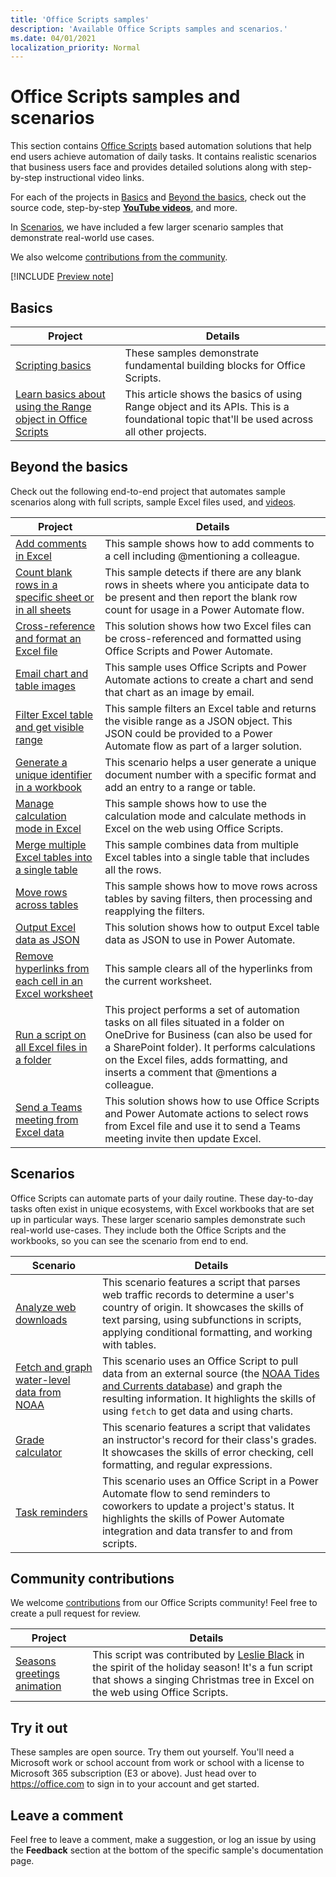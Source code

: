 ```yaml
---
title: 'Office Scripts samples'
description: 'Available Office Scripts samples and scenarios.'
ms.date: 04/01/2021
localization_priority: Normal
---
```


# Office Scripts samples and scenarios

This section contains [Office Scripts](../../overview/excel.md) based automation solutions that help end users achieve automation of daily tasks. It contains realistic scenarios that business users face and provides detailed solutions along with step-by-step instructional video links.

For each of the projects in [Basics](#basics) and [Beyond the basics](#beyond-the-basics), check out the source code, step-by-step [**YouTube videos**](https://www.youtube.com/playlist?list=PLr3zVPZrMOUMl88fs8uc2GGAePRnNe6m0), and more.

In [Scenarios](#scenarios), we have included a few larger scenario samples that demonstrate real-world use cases.

We also welcome [contributions from the community](#community-contributions).

[!INCLUDE [Preview note](../../includes/preview-note.md)]

## Basics

| Project | Details |
|---------|---------|
| [Scripting basics](../excel-samples.md) | These samples demonstrate fundamental building blocks for Office Scripts. |
| [Learn basics about using the Range object in Office Scripts](range-basics.md) | This article shows the basics of using Range object and its APIs. This is a foundational topic that'll be used across all other projects. |

## Beyond the basics

Check out the following end-to-end project that automates sample scenarios along with full scripts, sample Excel files used, and [videos](https://www.youtube.com/playlist?list=PLr3zVPZrMOUMl88fs8uc2GGAePRnNe6m0).

| Project | Details |
|---------|---------|
| [Add comments in Excel](add-excel-comments.md) | This sample shows how to add comments to a cell including @mentioning a colleague. |
| [Count blank rows in a specific sheet or in all sheets](count-blank-rows.md) | This sample detects if there are any blank rows in sheets where you anticipate data to be present and then report the blank row count for usage in a Power Automate flow. |
| [Cross-reference and format an Excel file](excel-cross-reference.md) | This solution shows how two Excel files can be cross-referenced and formatted using Office Scripts and Power Automate. |
| [Email chart and table images](email-images-chart-table.md) | This sample uses Office Scripts and Power Automate actions to create a chart and send that chart as an image by email. |
| [Filter Excel table and get visible range](filter-table-get-visible-range.md) | This sample filters an Excel table and returns the visible range as a JSON object. This JSON could be provided to a Power Automate flow as part of a larger solution. |
| [Generate a unique identifier in a workbook](document-number-generator.md) | This scenario helps a user generate a unique document number with a specific format and add an entry to a range or table. |
| [Manage calculation mode in Excel](excel-calculation.md) | This sample shows how to use the calculation mode and calculate methods in Excel on the web using Office Scripts. |
| [Merge multiple Excel tables into a single table](copy-tables-combine.md) | This sample combines data from multiple Excel tables into a single table that includes all the rows. |
| [Move rows across tables](move-rows-across-tables.md) | This sample shows how to move rows across tables by saving filters, then processing and reapplying the filters. |
| [Output Excel data as JSON](get-table-data.md) | This solution shows how to output Excel table data as JSON to use in Power Automate. |
| [Remove hyperlinks from each cell in an Excel worksheet](remove-hyperlinks-from-cells.md) | This sample clears all of the hyperlinks from the current worksheet. |
| [Run a script on all Excel files in a folder](automate-tasks-on-all-excel-files-in-folder.md) | This project performs a set of automation tasks on all files situated in a folder on OneDrive for Business (can also be used for a SharePoint folder). It performs calculations on the Excel files, adds formatting, and inserts a comment that @mentions a colleague. |
| [Send a Teams meeting from Excel data](send-teams-invite-from-excel-data.md) | This solution shows how to use Office Scripts and Power Automate actions to select rows from Excel file and use it to send a Teams meeting invite then update Excel. |

## Scenarios

Office Scripts can automate parts of your daily routine. These day-to-day tasks often exist in unique ecosystems, with Excel workbooks that are set up in particular ways. These larger scenario samples demonstrate such real-world use-cases. They include both the Office Scripts and the workbooks, so you can see the scenario from end to end.

| Scenario | Details |
|---------|---------|
| [Analyze web downloads](../scenarios/analyze-web-downloads.md) | This scenario features a script that parses web traffic records to determine a user's country of origin. It showcases the skills of text parsing, using subfunctions in scripts, applying conditional formatting, and working with tables. |
| [Fetch and graph water-level data from NOAA](../scenarios/noaa-data-fetch.md) | This scenario uses an Office Script to pull data from an external source (the [NOAA Tides and Currents database](https://tidesandcurrents.noaa.gov/)) and graph the resulting information. It highlights the skills of using `fetch` to get data and using charts. |
| [Grade calculator](../scenarios/grade-calculator.md) | This scenario features a script that validates an instructor's record for their class's grades. It showcases the skills of error checking, cell formatting, and regular expressions. |
| [Task reminders](../scenarios/task-reminders.md) | This scenario uses an Office Script in a Power Automate flow to send reminders to coworkers to update a project's status. It highlights the skills of Power Automate integration and data transfer to and from scripts. |

## Community contributions

We welcome [contributions](https://github.com/OfficeDev/office-scripts-docs/blob/master/Contributing.md) from our Office Scripts community! Feel free to create a pull request for review.

| Project | Details |
|---------|---------|
| [Seasons greetings animation](community-seasons-greetings.md) | This script was contributed by [Leslie Black](https://www.linkedin.com/in/lesblackconsultant/) in the spirit of the holiday season! It's a fun script that shows a singing Christmas tree in Excel on the web using Office Scripts. |

## Try it out

These samples are open source. Try them out yourself. You'll need a Microsoft work or school account from work or school with a license to Microsoft 365 subscription (E3 or above). Just head over to https://office.com to sign in to your account and get started.

## Leave a comment

Feel free to leave a comment, make a suggestion, or log an issue by using the **Feedback** section at the bottom of the specific sample's documentation page.

